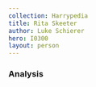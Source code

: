 ```yaml
---
collection: Harrypedia
title: Rita Skeeter
author: Luke Schierer
hero: I0300
layout: person
---
```


### Analysis


